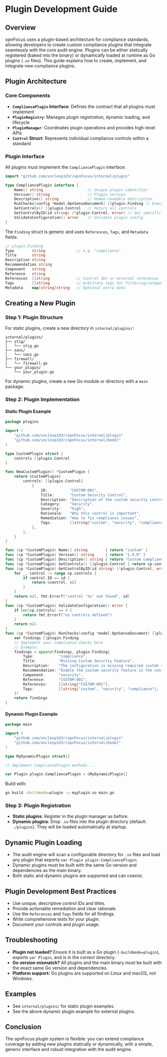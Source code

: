 # Plugin Development Guide

## Overview

opnFocus uses a plugin-based architecture for compliance standards, allowing developers to create custom compliance plugins that integrate seamlessly with the core audit engine. Plugins can be either statically registered (baked into the binary) or dynamically loaded at runtime as Go plugins (`.so` files). This guide explains how to create, implement, and integrate new compliance plugins.

## Plugin Architecture

### Core Components

- **`CompliancePlugin` Interface**: Defines the contract that all plugins must implement
- **`PluginRegistry`**: Manages plugin registration, dynamic loading, and lifecycle
- **`PluginManager`**: Coordinates plugin operations and provides high-level APIs
- **`Control` Struct**: Represents individual compliance controls within a standard

### Plugin Interface

All plugins must implement the `CompliancePlugin` interface:

```go
import "github.com/unclesp1d3r/opnFocus/internal/plugin"

type CompliancePlugin interface {
    Name() string                    // Unique plugin identifier
    Version() string                 // Plugin version
    Description() string             // Human-readable description
    RunChecks(config *model.OpnSenseDocument) []plugin.Finding // Execute compliance checks
    GetControls() []plugin.Control   // Return all controls
    GetControlByID(id string) (*plugin.Control, error) // Get specific control
    ValidateConfiguration() error    // Validate plugin config
}
```

The `Finding` struct is generic and uses `References`, `Tags`, and `Metadata` fields:

```go
// plugin.Finding
Type        string              // e.g. "compliance"
Title       string
Description string
Recommendation string
Component   string
Reference   string
References  []string            // Control IDs or external references
Tags        []string            // Arbitrary tags for filtering/categorization
Metadata    map[string]string   // Optional extra data
```

## Creating a New Plugin

### Step 1: Plugin Structure

For static plugins, create a new directory in `internal/plugins/`:

```text
internal/plugins/
├── stig/
│   └── stig.go
├── sans/
│   └── sans.go
├── firewall/
│   └── firewall.go
└── your_plugin/
    └── your_plugin.go
```

For dynamic plugins, create a new Go module or directory with a `main` package.

### Step 2: Plugin Implementation

#### Static Plugin Example

```go
package plugins

import (
    "github.com/unclesp1d3r/opnFocus/internal/plugin"
    "github.com/unclesp1d3r/opnFocus/internal/model"
)

type CustomPlugin struct {
    controls []plugin.Control
}

func NewCustomPlugin() *CustomPlugin {
    return &CustomPlugin{
        controls: []plugin.Control{
            {
                ID:          "CUSTOM-001",
                Title:       "Custom Security Control",
                Description: "Description of the custom security control",
                Category:    "Security",
                Severity:    "high",
                Rationale:   "Why this control is important",
                Remediation: "How to fix compliance issues",
                Tags:        []string{"custom", "security", "compliance"},
            },
        },
    }
}

func (cp *CustomPlugin) Name() string        { return "custom" }
func (cp *CustomPlugin) Version() string     { return "1.0.0" }
func (cp *CustomPlugin) Description() string { return "Custom compliance checks for specific security requirements" }
func (cp *CustomPlugin) GetControls() []plugin.Control { return cp.controls }
func (cp *CustomPlugin) GetControlByID(id string) (*plugin.Control, error) {
    for _, control := range cp.controls {
        if control.ID == id {
            return &control, nil
        }
    }
    return nil, fmt.Errorf("control '%s' not found", id)
}
func (cp *CustomPlugin) ValidateConfiguration() error {
    if len(cp.controls) == 0 {
        return fmt.Errorf("no controls defined")
    }
    return nil
}
func (cp *CustomPlugin) RunChecks(config *model.OpnSenseDocument) []plugin.Finding {
    var findings []plugin.Finding
    // Implement your compliance checks here
    // Example:
    findings = append(findings, plugin.Finding{
        Type:           "compliance",
        Title:          "Missing Custom Security Feature",
        Description:    "The configuration is missing required custom security feature",
        Recommendation: "Enable the custom security feature in the configuration",
        Component:      "security",
        Reference:      "CUSTOM-001",
        References:     []string{"CUSTOM-001"},
        Tags:           []string{"custom", "security", "compliance"},
    })
    return findings
}
```

#### Dynamic Plugin Example

```go
package main

import (
    "github.com/unclesp1d3r/opnFocus/internal/plugin"
    "github.com/unclesp1d3r/opnFocus/internal/model"
)

type MyDynamicPlugin struct{}

// Implement CompliancePlugin methods...

var Plugin plugin.CompliancePlugin = &MyDynamicPlugin{}
```

Build with:

```sh
go build -buildmode=plugin -o myplugin.so main.go
```

### Step 3: Plugin Registration

- **Static plugins**: Register in the plugin manager as before.
- **Dynamic plugins**: Drop `.so` files into the plugin directory (default: `./plugins`). They will be loaded automatically at startup.

## Dynamic Plugin Loading

- The audit engine will scan a configurable directory for `.so` files and load any plugin that exports `var Plugin plugin.CompliancePlugin`.
- Dynamic plugins must be built with the same Go version and dependencies as the main binary.
- Both static and dynamic plugins are supported and can coexist.

## Plugin Development Best Practices

- Use unique, descriptive control IDs and titles.
- Provide actionable remediation and clear rationale.
- Use the `References` and `Tags` fields for all findings.
- Write comprehensive tests for your plugin.
- Document your controls and plugin usage.

## Troubleshooting

- **Plugin not loaded?** Ensure it is built as a Go plugin (`-buildmode=plugin`), exports `var Plugin`, and is in the correct directory.
- **Go version mismatch?** All plugins and the main binary must be built with the exact same Go version and dependencies.
- **Platform support:** Go plugins are supported on Linux and macOS, not Windows.

## Examples

- See `internal/plugins/` for static plugin examples.
- See the above dynamic plugin example for external plugins.

## Conclusion

The opnFocus plugin system is flexible: you can extend compliance coverage by adding new plugins statically or dynamically, with a simple, generic interface and robust integration with the audit engine.
